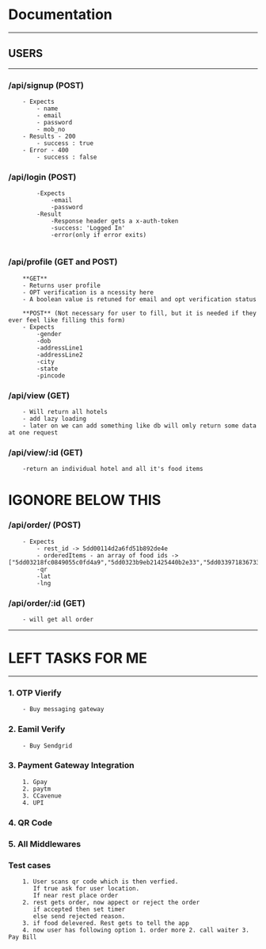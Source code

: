 
# Documentation
---
## USERS
---
### /api/signup (POST)
```
    - Expects
        - name
        - email
        - password
        - mob_no
    - Results - 200
        - success : true
    - Error - 400
        - success : false

```
### /api/login (POST)
```
        -Expects
            -email
            -password
        -Result
            -Response header gets a x-auth-token
            -success: 'Logged In'
            -error(only if error exits)
    
```
### /api/profile (GET and POST)
```
    **GET**
    - Returns user profile
    - OPT verification is a ncessity here
    - A boolean value is retuned for email and opt verification status

    **POST** (Not necessary for user to fill, but it is needed if they ever feel like filling this form)
    - Expects
        -gender
        -dob
        -addressLine1
        -addressLine2
        -city
        -state
        -pincode

```

### /api/view (GET)
```
    - Will return all hotels
    - add lazy loading
    - later on we can add something like db will omly return some data at one request
```

### /api/view/:id (GET)

```
    -return an individual hotel and all it's food items

```


# IGONORE BELOW THIS


### /api/order/ (POST)
```
    - Expects
        - rest_id -> 5dd00114d2a6fd51b892de4e
        - orderedItems - an array of food ids -> ["5dd03218fc0849055c0fd4a9","5dd0323b9eb21425440b2e33","5dd0339718367334c4114d04","5dd033a618367334c4114d05"]
        -qr
        -lat
        -lng
```

### /api/order/:id (GET)
```
    - will get all order
```


---

# LEFT TASKS FOR ME
---
### 1. OTP Vierify
```
    - Buy messaging gateway
```
### 2. Eamil Verify
```
    - Buy Sendgrid
```
### 3. Payment Gateway Integration
```
    1. Gpay
    2. paytm
    3. CCavenue
    4. UPI
```
### 4. QR Code
### 5. All Middlewares
### Test cases


```
    1. User scans qr code which is then verfied. 
       If true ask for user location. 
       If near rest place order
    2. rest gets order, now appect or reject the order
       if accepted then set timer
       else send rejected reason.
    3. if food delevered. Rest gets to tell the app
    4. now user has following option 1. order more 2. call waiter 3. Pay Bill

```